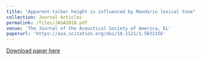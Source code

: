 ```yaml
---
title: "Apparent-talker height is influenced by Mandarin lexical tone"
collection: Journal Articles
permalink: /files/JASA2018.pdf
venue: 'The Journal of the Acoustical Society of America, EL'
paperurl: 'https://asa.scitation.org/doi/10.1121/1.5022156'
---
```

[Download paper here](https://asa.scitation.org/doi/10.1121/1.5022156)
